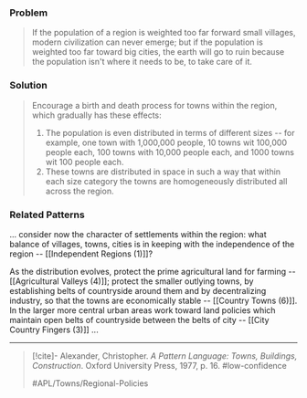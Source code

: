 ### Problem
>If the population of a region is weighted too far forward small villages, modern civilization can never emerge; but if the population is weighted too far toward big cities, the earth will go to ruin because the population isn't where it needs to be, to take care of it.

### Solution
>Encourage a birth and death process for towns within the region, which gradually has these effects:
>1. The population is even distributed in terms of different sizes -- for example, one town with 1,000,000 people, 10 towns wit 100,000 people each, 100 towns with 10,000 people each, and 1000 towns wit 100 people each.
>2. These towns are distributed in space in such a way that within each size category the towns are homogeneously distributed all across the region.

### Related Patterns
... consider now the character of settlements within the region: what balance of villages, towns, cities is in keeping with the independence of the region -- [[Independent Regions (1)]]?

As the distribution evolves, protect the prime agricultural land for farming --[[Agricultural Valleys (4)]]; protect the smaller outlying towns, by establishing belts of countryside around them and by decentralizing industry, so that the towns are economically stable -- [[Country Towns (6)]]. In the larger more central urban areas work toward land policies which maintain open belts of countryside between the belts of city -- [[City Country Fingers (3)]] ...

---
> [!cite]- Alexander, Christopher. _A Pattern Language: Towns, Buildings, Construction_. Oxford University Press, 1977, p. 16.
> #low-confidence 
> 
> #APL/Towns/Regional-Policies